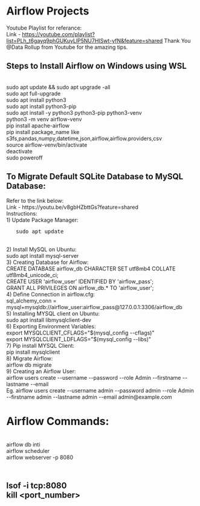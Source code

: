  <style>
    .tab {
      tab-size: 4;
    }
  </style>

# Airflow Projects
Youtube Playlist for referance:
<br>Link - https://youtube.com/playlist?list=PLh_t6gayq9phGUKuyLlP5NU7HISwt-yfN&feature=shared
Thank You @Data Rollup from Youtube for the amazing tips.

<h2>Steps to Install Airflow on Windows using WSL</h2>

<br>sudo apt update && sudo apt upgrade -all
<br>sudo apt full-upgrade
<br>sudo apt install python3
<br>sudo apt install python3-pip
<br>sudo apt install -y python3 python3-pip python3-venv
<br>python3 -m venv airflow-venv
<br>pip install apache-airflow
<br>pip install package_name like s3fs,pandas,numpy,datetime,json,airflow,airflow.providers,csv
<br>source airflow-venv/bin/activate
<br>deactivate
<br>sudo poweroff 

<h2>To Migrate Default SQLite Database to MySQL Database:</h2>
Refer to the link below:
<br>Link - https://youtu.be/v8gbHZbttGs?feature=shared
<br>Instructions:
<br>1) Update Package Manager: 
<br> <pre class="tab1">   sudo apt update </pre>
<br>2) Install MySQL on Ubuntu: 
<br>    sudo apt install mysql-server
<br>3) Creating Database for Airflow:
<br>    CREATE DATABASE airflow_db CHARACTER SET utf8mb4 COLLATE utf8mb4_unicode_ci;
<br>    CREATE USER 'airflow_user' IDENTIFIED BY 'airflow_pass';
<br>    GRANT ALL PRIVILEGES ON airflow_db.* TO 'airflow_user';
<br>4) Define Connection in airflow.cfg:
<br>    sql_alchemy_conn = mysql+mysqldb://airflow_user:airflow_pass@127.0.0.1:3306/airflow_db
<br>5) Installing MYSQL client on Ubuntu:
<br>    sudo apt install libmysqlclient-dev
<br>6) Exporting Environment Variables:
<br>    export MYSQLCLIENT_CFLAGS="$(mysql_config --cflags)"
<br>    export MYSQLCLIENT_LDFLAGS="$(mysql_config --libs)"
<br>7) Pip install MYSQL Client:
<br>    pip install mysqlclient
<br>8) Migrate Airflow:
<br>    airflow db migrate
<br>9) Creating an Airflow User:
<br>    airflow users create --username <Username> --password <Password> --role Admin --firstname <FirsName> --lastname <LastName> --email <Email>
<br>    Eg. airflow users create --username admin --password admin --role Admin --firstname admin --lastname admin --email admin@example.com

# Airflow Commands:
<br>airflow db inti
<br>airflow scheduler
<br>airflow webserver -p 8080


<br>lsof -i tcp:8080
<br>kill <port_number>
--------------------------------------------------------------------------


